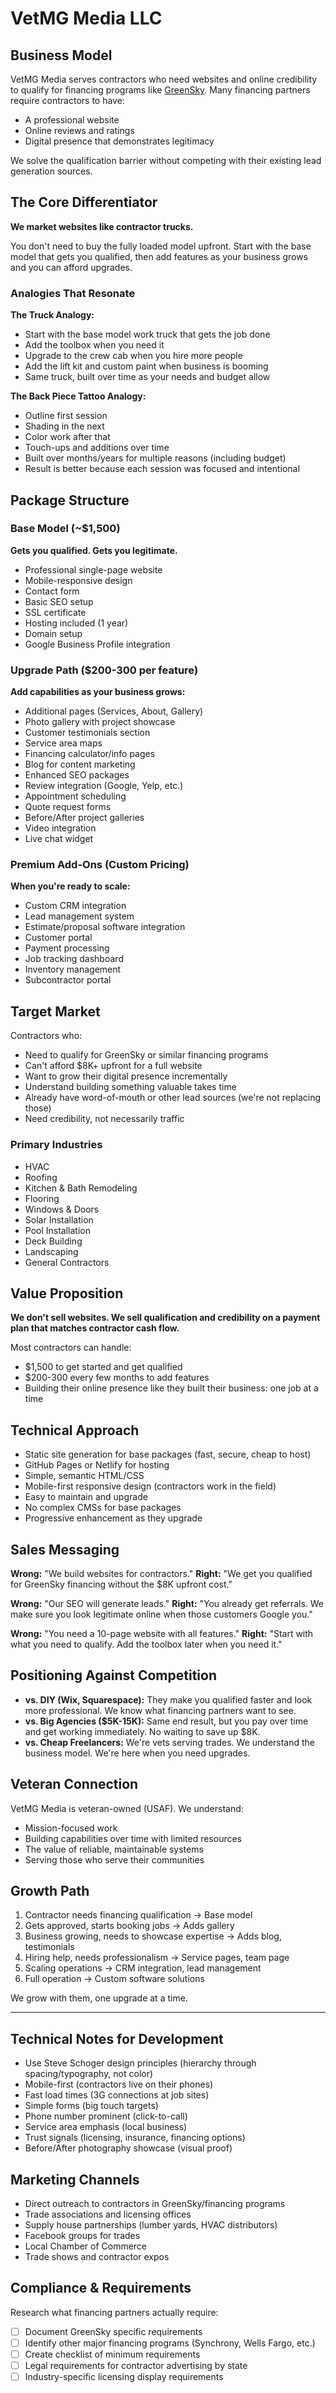 # VetMG Media LLC

## Business Model

VetMG Media serves contractors who need websites and online credibility to qualify for financing programs like [GreenSky](https://www.greensky.com/who-we-serve/). Many financing partners require contractors to have:
- A professional website
- Online reviews and ratings
- Digital presence that demonstrates legitimacy

We solve the qualification barrier without competing with their existing lead generation sources.

## The Core Differentiator

**We market websites like contractor trucks.**

You don't need to buy the fully loaded model upfront. Start with the base model that gets you qualified, then add features as your business grows and you can afford upgrades.

### Analogies That Resonate

**The Truck Analogy:**
- Start with the base model work truck that gets the job done
- Add the toolbox when you need it
- Upgrade to the crew cab when you hire more people
- Add the lift kit and custom paint when business is booming
- Same truck, built over time as your needs and budget allow

**The Back Piece Tattoo Analogy:**
- Outline first session
- Shading in the next
- Color work after that
- Touch-ups and additions over time
- Built over months/years for multiple reasons (including budget)
- Result is better because each session was focused and intentional

## Package Structure

### Base Model (~$1,500)
**Gets you qualified. Gets you legitimate.**
- Professional single-page website
- Mobile-responsive design
- Contact form
- Basic SEO setup
- SSL certificate
- Hosting included (1 year)
- Domain setup
- Google Business Profile integration

### Upgrade Path ($200-300 per feature)
**Add capabilities as your business grows:**
- Additional pages (Services, About, Gallery)
- Photo gallery with project showcase
- Customer testimonials section
- Service area maps
- Financing calculator/info pages
- Blog for content marketing
- Enhanced SEO packages
- Review integration (Google, Yelp, etc.)
- Appointment scheduling
- Quote request forms
- Before/After project galleries
- Video integration
- Live chat widget

### Premium Add-Ons (Custom Pricing)
**When you're ready to scale:**
- Custom CRM integration
- Lead management system
- Estimate/proposal software integration
- Customer portal
- Payment processing
- Job tracking dashboard
- Inventory management
- Subcontractor portal

## Target Market

Contractors who:
- Need to qualify for GreenSky or similar financing programs
- Can't afford $8K+ upfront for a full website
- Want to grow their digital presence incrementally
- Understand building something valuable takes time
- Already have word-of-mouth or other lead sources (we're not replacing those)
- Need credibility, not necessarily traffic

### Primary Industries
- HVAC
- Roofing
- Kitchen & Bath Remodeling
- Flooring
- Windows & Doors
- Solar Installation
- Pool Installation
- Deck Building
- Landscaping
- General Contractors

## Value Proposition

**We don't sell websites. We sell qualification and credibility on a payment plan that matches contractor cash flow.**

Most contractors can handle:
- $1,500 to get started and get qualified
- $200-300 every few months to add features
- Building their online presence like they built their business: one job at a time

## Technical Approach

- Static site generation for base packages (fast, secure, cheap to host)
- GitHub Pages or Netlify for hosting
- Simple, semantic HTML/CSS
- Mobile-first responsive design (contractors work in the field)
- Easy to maintain and upgrade
- No complex CMSs for base packages
- Progressive enhancement as they upgrade

## Sales Messaging

**Wrong:** "We build websites for contractors."
**Right:** "We get you qualified for GreenSky financing without the $8K upfront cost."

**Wrong:** "Our SEO will generate leads."
**Right:** "You already get referrals. We make sure you look legitimate online when those customers Google you."

**Wrong:** "You need a 10-page website with all features."
**Right:** "Start with what you need to qualify. Add the toolbox later when you need it."

## Positioning Against Competition

- **vs. DIY (Wix, Squarespace):** They make you qualified faster and look more professional. We know what financing partners want to see.
- **vs. Big Agencies ($5K-15K):** Same end result, but you pay over time and get working immediately. No waiting to save up $8K.
- **vs. Cheap Freelancers:** We're vets serving trades. We understand the business model. We're here when you need upgrades.

## Veteran Connection

VetMG Media is veteran-owned (USAF). We understand:
- Mission-focused work
- Building capabilities over time with limited resources
- The value of reliable, maintainable systems
- Serving those who serve their communities

## Growth Path

1. Contractor needs financing qualification → Base model
2. Gets approved, starts booking jobs → Adds gallery
3. Business growing, needs to showcase expertise → Adds blog, testimonials
4. Hiring help, needs professionalism → Service pages, team page
5. Scaling operations → CRM integration, lead management
6. Full operation → Custom software solutions

We grow with them, one upgrade at a time.

---

## Technical Notes for Development

- Use Steve Schoger design principles (hierarchy through spacing/typography, not color)
- Mobile-first (contractors live on their phones)
- Fast load times (3G connections at job sites)
- Simple forms (big touch targets)
- Phone number prominent (click-to-call)
- Service area emphasis (local business)
- Trust signals (licensing, insurance, financing options)
- Before/After photography showcase (visual proof)

## Marketing Channels

- Direct outreach to contractors in GreenSky/financing programs
- Trade associations and licensing offices
- Supply house partnerships (lumber yards, HVAC distributors)
- Facebook groups for trades
- Local Chamber of Commerce
- Trade shows and contractor expos

## Compliance & Requirements

Research what financing partners actually require:
- [ ] Document GreenSky specific requirements
- [ ] Identify other major financing programs (Synchrony, Wells Fargo, etc.)
- [ ] Create checklist of minimum requirements
- [ ] Legal requirements for contractor advertising by state
- [ ] Industry-specific licensing display requirements
